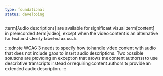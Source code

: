 ```yaml
---
type: foundational
status: developing
---
```


:term[Audio descriptions] are available for significant visual :term[content] in prerecorded :term[video], except when the video content is an alternative for text and clearly labelled as such.

:::ednote
WCAG 3 needs to specify how to handle video content with audio that does not include gaps to insert audio descriptions. Two possible solutions are providing an exception that allows the content author(s) to use descriptive transcripts instead or requiring content authors to provide an extended audio description. 
:::